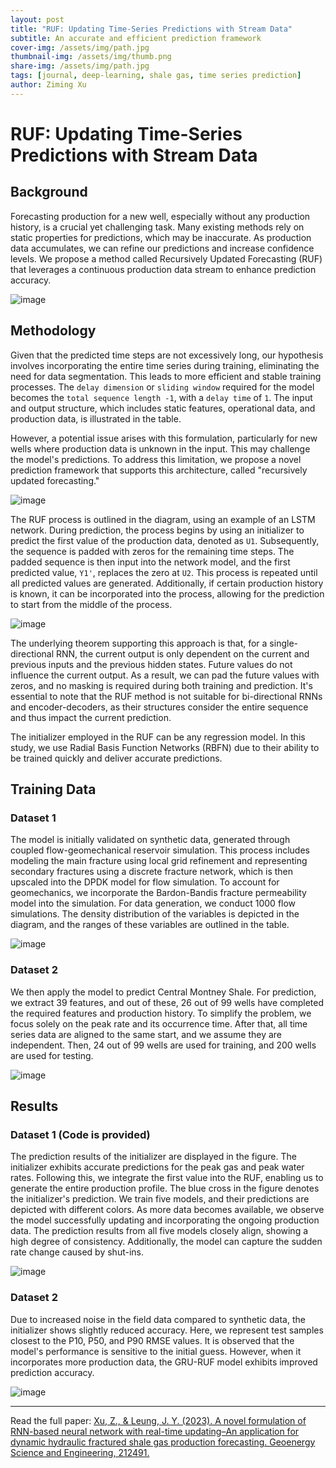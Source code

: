 ```yaml
---
layout: post
title: "RUF: Updating Time-Series Predictions with Stream Data"
subtitle: An accurate and efficient prediction framework
cover-img: /assets/img/path.jpg
thumbnail-img: /assets/img/thumb.png
share-img: /assets/img/path.jpg
tags: [journal, deep-learning, shale gas, time series prediction]
author: Ziming Xu
---
```


# RUF: Updating Time-Series Predictions with Stream Data

## Background

Forecasting production for a new well, especially without any production history, is a crucial yet challenging task. Many existing methods rely on static properties for predictions, which may be inaccurate. As production data accumulates, we can refine our predictions and increase confidence levels. We propose a method called Recursively Updated Forecasting (RUF) that leverages a continuous production data stream to enhance prediction accuracy.

![image](https://github.com/ziming-zx/RUF/assets/55851734/613936ae-0515-483c-b5ce-c3a6bde7453f)


## Methodology

Given that the predicted time steps are not excessively long, our hypothesis involves incorporating the entire time series during training, eliminating the need for data segmentation. This leads to more efficient and stable training processes. The `delay dimension` or `sliding window` required for the model becomes the `total sequence length -1`, with a `delay time` of `1`. The input and output structure, which includes static features, operational data, and production data, is illustrated in the table.

However, a potential issue arises with this formulation, particularly for new wells where production data is unknown in the input. This may challenge the model's predictions. To address this limitation, we propose a novel prediction framework that supports this architecture, called "recursively updated forecasting."

![image](https://github.com/ziming-zx/RUF/assets/55851734/7481cb41-f9db-4412-893c-04193bbe346d)

The RUF process is outlined in the diagram, using an example of an LSTM network. During prediction, the process begins by using an initializer to predict the first value of the production data, denoted as `U1`. Subsequently, the sequence is padded with zeros for the remaining time steps. The padded sequence is then input into the network model, and the first predicted value, `Y1'`, replaces the zero at `U2`. This process is repeated until all predicted values are generated. Additionally, if certain production history is known, it can be incorporated into the process, allowing for the prediction to start from the middle of the process.

![image](https://github.com/ziming-zx/RUF/assets/55851734/11781fa0-8c84-4551-bc79-149b03271e15)


The underlying theorem supporting this approach is that, for a single-directional RNN, the current output is only dependent on the current and previous inputs and the previous hidden states. Future values do not influence the current output. As a result, we can pad the future values with zeros, and no masking is required during both training and prediction. It's essential to note that the RUF method is not suitable for bi-directional RNNs and encoder-decoders, as their structures consider the entire sequence and thus impact the current prediction.

The initializer employed in the RUF can be any regression model. In this study, we use Radial Basis Function Networks (RBFN) due to their ability to be trained quickly and deliver accurate predictions.

## Training Data

### Dataset 1

The model is initially validated on synthetic data, generated through coupled flow-geomechanical reservoir simulation. This process includes modeling the main fracture using local grid refinement and representing secondary fractures using a discrete fracture network, which is then upscaled into the DPDK model for flow simulation. To account for geomechanics, we incorporate the Bardon-Bandis fracture permeability model into the simulation. For data generation, we conduct 1000 flow simulations. The density distribution of the variables is depicted in the diagram, and the ranges of these variables are outlined in the table.

![image](https://github.com/ziming-zx/RUF/assets/55851734/c91a99f7-e5d7-4eca-bf0d-3072ee7ff46e)

### Dataset 2

We then apply the model to predict Central Montney Shale. For prediction, we extract 39 features, and out of these, 26 out of 99 wells have completed the required features and production history. To simplify the problem, we focus solely on the peak rate and its occurrence time. After that, all time series data are aligned to the same start, and we assume they are independent. Then, 24 out of 99 wells are used for training, and 200 wells are used for testing.

![image](https://github.com/ziming-zx/RUF/assets/55851734/f951962f-4971-479a-838f-63a988ca3b0a)


## Results

### Dataset 1 (Code is provided)

The prediction results of the initializer are displayed in the figure. The initializer exhibits accurate predictions for the peak gas and peak water rates. Following this, we integrate the first value into the RUF, enabling us to generate the entire production profile. The blue cross in the figure denotes the initializer's prediction. We train five models, and their predictions are depicted with different colors. As more data becomes available, we observe the model successfully updating and incorporating the ongoing production data. The prediction results from all five models closely align, showing a high degree of consistency. Additionally, the model can capture the sudden rate change caused by shut-ins.

![image](https://github.com/ziming-zx/RUF/assets/55851734/5427c6fc-96f4-4f86-89ab-9b3c8c8371b0)


### Dataset 2

Due to increased noise in the field data compared to synthetic data, the initializer shows slightly reduced accuracy. Here, we represent test samples closest to the P10, P50, and P90 RMSE values. It is observed that the model's performance is sensitive to the initial guess. However, when it incorporates more production data, the GRU-RUF model exhibits improved prediction accuracy.

![image](https://github.com/ziming-zx/RUF/assets/55851734/df099c62-4b13-4c1c-a422-b0b0002f5391)


--------------------
Read the full paper: [Xu, Z., & Leung, J. Y. (2023). A novel formulation of RNN-based neural network with real-time updating–An application for dynamic hydraulic fractured shale gas production forecasting. Geoenergy Science and Engineering, 212491.](https://doi.org/10.1016/j.geoen.2023.212491)


